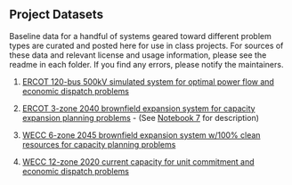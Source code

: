 Project Datasets
-

Baseline data for a handful of systems geared toward different problem types are curated and posted here for use in class projects. For sources of these data and relevant license and usage information, please see the readme in each folder. If you find any errors, please notify the maintainers.

1. [ERCOT 120-bus 500kV simulated system for optimal power flow and economic dispatch problems](ercot_500kV/)

2. [ERCOT 3-zone 2040 brownfield expansion system for capacity expansion planning problems](ercot_brownfield_expansion) - (See [Notebook 7](https://github.com/east-winds/power-systems-optimization/blob/master/Notebooks/07-Complex-Capacity-Expansion.ipynb) for description)

3. [WECC 6-zone 2045 brownfield expansion system w/100% clean resources for capacity planning problems](wecc_2045_all_clean_expansion)

4. [WECC 12-zone 2020 current capacity for unit commitment and economic dispatch problems](wecc_2020_unit_commitment)